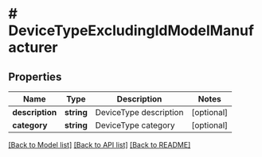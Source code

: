 # # DeviceTypeExcludingIdModelManufacturer

## Properties

Name | Type | Description | Notes
------------ | ------------- | ------------- | -------------
**description** | **string** | DeviceType description | [optional] 
**category** | **string** | DeviceType category | [optional] 

[[Back to Model list]](../../README.md#documentation-for-models) [[Back to API list]](../../README.md#documentation-for-api-endpoints) [[Back to README]](../../README.md)



